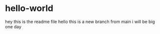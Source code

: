 # hello-world
hey this is the readme file
hello this is a new branch from main
i will be big one day
